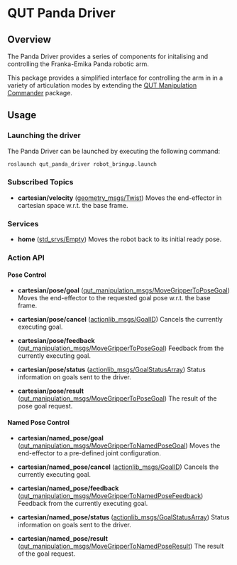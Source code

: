 # QUT Panda Driver

## Overview

The Panda Driver provides a series of components for initalising and controlling the Franka-Emika Panda robotic arm.

This package provides a simplified interface for controlling the arm in in a variety of articulation modes by extending the [QUT Manipulation Commander](https://bitbucket.org/acrv/qut_manipulation_commander) package.

## Usage

### Launching the driver

The Panda Driver can be launched by executing the following command:

```bash
roslaunch qut_panda_driver robot_bringup.launch
```

### Subscribed Topics

- **cartesian/velocity** ([geometry_msgs/Twist](https://docs.ros.org/api/geometry_msgs/html/msg/Twist.html))
Moves the end-effector in cartesian space w.r.t. the base frame.

### Services

- **home** ([std_srvs/Empty](http://docs.ros.org/jade/api/std_srvs/html/srv/Empty.html))
Moves the robot back to its initial ready pose.

### Action API

#### Pose Control

- **cartesian/pose/goal** ([qut_manipulation_msgs/MoveGripperToPoseGoal](https://bitbucket.org/acrv/qut_manipulation_msgs/src/master/action/MoveGripperToPose.action))
Moves the end-effector to the requested goal pose w.r.t. the base frame.

- **cartesian/pose/cancel** ([actionlib_msgs/GoalID](http://docs.ros.org/api/actionlib_msgs/html/msg/GoalID.html))
Cancels the currently executing goal.

- **cartesian/pose/feedback** ([qut_manipulation_msgs/MoveGripperToPoseGoal](https://bitbucket.org/acrv/qut_manipulation_msgs/src/master/action/MoveGripperToPose.action))
Feedback from the currently executing goal.

- **cartesian/pose/status** ([actionlib_msgs/GoalStatusArray](http://docs.ros.org/api/actionlib_msgs/html/msg/GoalStatusArray.html))
Status information on goals sent to the driver.

- **cartesian/pose/result** ([qut_manipulation_msgs/MoveGripperToPoseGoal](https://bitbucket.org/acrv/qut_manipulation_msgs/src/master/action/MoveGripperToPose.action))
The result of the pose goal request.

#### Named Pose Control

- **cartesian/named_pose/goal** ([qut_manipulation_msgs/MoveGripperToNamedPoseGoal](https://bitbucket.org/acrv/qut_manipulation_msgs/src/master/action/MoveGripperToNamedPose.action))
Moves the end-effector to a pre-defined joint configuration.

- **cartesian/named_pose/cancel** ([actionlib_msgs/GoalID](http://docs.ros.org/api/actionlib_msgs/html/msg/GoalID.html))
Cancels the currently executing goal.

- **cartesian/named_pose/feedback** ([qut_manipulation_msgs/MoveGripperToNamedPoseFeedback]((https://bitbucket.org/acrv/qut_manipulation_msgs/src/master/action/MoveGripperToNamedPose.action)))
Feedback from the currently executing goal.

- **cartesian/named_pose/status** ([actionlib_msgs/GoalStatusArray](http://docs.ros.org/api/actionlib_msgs/html/msg/GoalStatusArray.html))
Status information on goals sent to the driver.

- **cartesian/named_pose/result** ([qut_manipulation_msgs/MoveGripperToNamedPoseResult]((https://bitbucket.org/acrv/qut_manipulation_msgs/src/master/action/MoveGripperToNamedPose.action)))
The result of the goal request.
